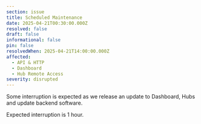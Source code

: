 ```yaml
---
section: issue
title: Scheduled Maintenance
date: 2025-04-21T00:30:00.000Z
resolved: false
draft: false
informational: false
pin: false
resolvedWhen: 2025-04-21T14:00:00.000Z
affected:
  - API & HTTP
  - Dashboard
  - Hub Remote Access
severity: disrupted
---
```

Some interruption is expected as we release an update to Dashboard, Hubs and update backend software.

Expected interruption is 1 hour.
